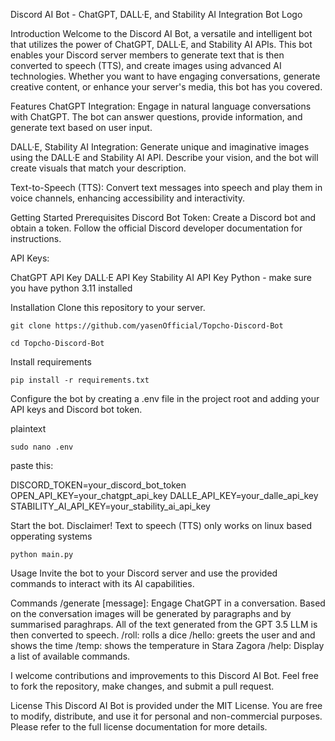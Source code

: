 Discord AI Bot - ChatGPT, DALL·E, and Stability AI Integration
Bot Logo

Introduction
Welcome to the Discord AI Bot, a versatile and intelligent bot that utilizes the power of ChatGPT, DALL·E, and Stability AI APIs. This bot enables your Discord server members to generate text that is then converted to speech (TTS), and create images using advanced AI technologies. Whether you want to have engaging conversations, generate creative content, or enhance your server's media, this bot has you covered.

Features
ChatGPT Integration: Engage in natural language conversations with ChatGPT. The bot can answer questions, provide information, and generate text based on user input.

DALL·E, Stability AI Integration: Generate unique and imaginative images using the DALL·E and Stability AI API. Describe your vision, and the bot will create visuals that match your description.

Text-to-Speech (TTS): Convert text messages into speech and play them in voice channels, enhancing accessibility and interactivity.

Getting Started
Prerequisites
Discord Bot Token: Create a Discord bot and obtain a token. Follow the official Discord developer documentation for instructions.

API Keys:

ChatGPT API Key
DALL·E API Key
Stability AI API Key
Python - make sure you have python 3.11 installed

Installation
Clone this repository to your server.


```
git clone https://github.com/yasenOfficial/Topcho-Discord-Bot
```


```
cd Topcho-Discord-Bot
```

Install requirements

```
pip install -r requirements.txt
```

Configure the bot by creating a .env file in the project root and adding your API keys and Discord bot token.

plaintext

```
sudo nano .env
```
paste this:

DISCORD_TOKEN=your_discord_bot_token
OPEN_API_KEY=your_chatgpt_api_key
DALLE_API_KEY=your_dalle_api_key
STABILITY_AI_API_KEY=your_stability_ai_api_key

Start the bot. Disclaimer! Text to speech (TTS) only works on linux based opperating systems

```
python main.py
```

Usage
Invite the bot to your Discord server and use the provided commands to interact with its AI capabilities.

Commands
/generate [message]: Engage ChatGPT in a conversation. Based on the conversation images will be generated by paragraphs and by summarised paraghraps. All of the text generated from the GPT 3.5 LLM is then converted to speech.
/roll: rolls a dice
/hello: greets the user and  and shows the time
/temp: shows the temperature in Stara Zagora
/help: Display a list of available commands.

I welcome contributions and improvements to this Discord AI Bot. Feel free to fork the repository, make changes, and submit a pull request.

License
This Discord AI Bot is provided under the MIT License. You are free to modify, distribute, and use it for personal and non-commercial purposes. Please refer to the full license documentation for more details.
